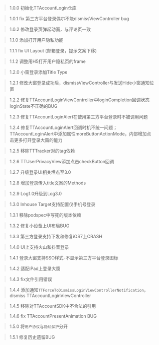 > 1.0.0 初始化TTAccountLogin仓库

> 1.0.1 fix 第三方平台登录偶尔不能dismissViewController bug

> 1.0.2 修改登录页弹起动画，与评论页一致

> 1.1.0 添加打开用户隐私功能

> 1.1.1 fix UI Layout (邮箱登录，提示文案下移)

> 1.1.2 调整用H5打开用户隐私页的frame

> 1.2.0 小窗登录添加Title Type

> 1.2.1 修改大窗登录成功后，dismissViewController与发送Hide小窗通知位置

> 1.2.2 修复TTAccountLoginViewController中loginCompletion回调状态loginState不正确的BUG

> 1.2.3 修复TTAccountLoginAlert在使用第三方平台登录时不被调用问题

> 1.2.4 修复TTAccountLoginAlert回调时机不统一问题；TTAccountLoginAlert中添加属性moreButtonActionMode，内部增加点击更多打开登录大窗的能力

> 1.2.5 移除TTTracker对的tag依赖

> 1.2.6 TTUserPrivacyView添加点击checkButton回调

> 1.2.7 升级登录UI相关埋点至3.0

> 1.2.8 增加登录传入title文案的Methods

> 1.2.9 Log1.0升级到Log3.0

> 1.3.0 Inhouse Target支持配置仅手机号登录

> 1.3.1 移除podspec中写死的版本依赖

> 1.3.2 修复小设备上UI布局BUG

> 1.3.3 第三方登录支持下发和修复iOS7上CRASH

> 1.4.0 UI上支持火山和抖音登录

> 1.4.1 登录大窗支持SSO样式-不显示第三方平台登录图标

> 1.4.2 适配iPad上登录大窗

> 1.4.3 fix文件引用错误

> 1.4.4 添加通知`TTForceToDismissLoginViewControllerNotification`，dismiss TTAccountLoginViewController

> 1.4.5 移除对TTAccountSDK中不合法的引用

> 1.4.6 fix TTAccountPresentAnimation BUG

> 1.5.0 将`用户协议`与`隐私保护`分开

> 1.5.1 修复历史遗留BUG
